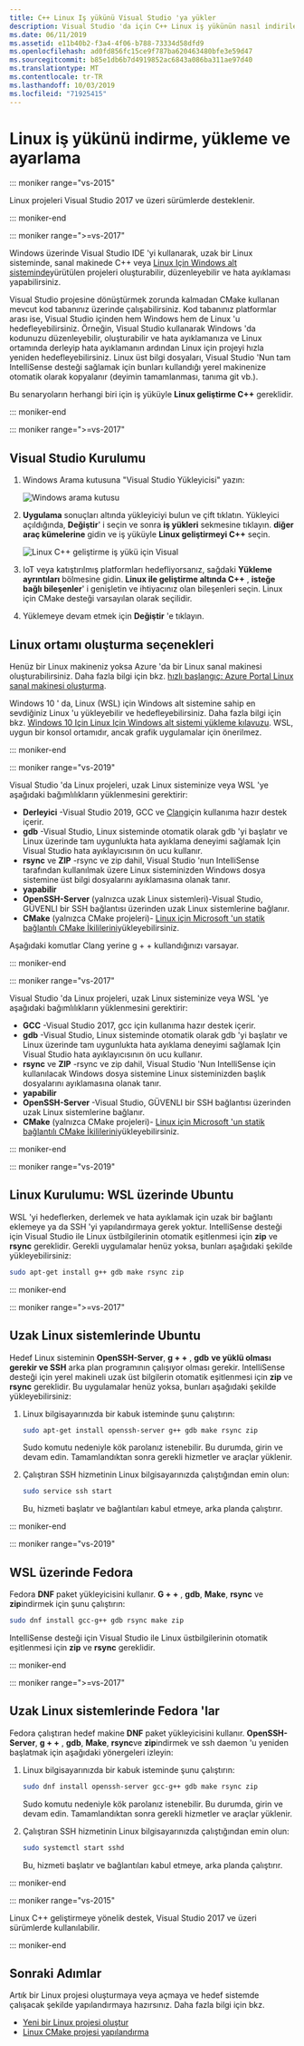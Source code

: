 ```yaml
---
title: C++ Linux Iş yükünü Visual Studio 'ya yükler
description: Visual Studio 'da için C++ Linux iş yükünün nasıl indirileceği, yükleneceği ve kurulacağı açıklanmaktadır.
ms.date: 06/11/2019
ms.assetid: e11b40b2-f3a4-4f06-b788-73334d58dfd9
ms.openlocfilehash: ad0fd856fc15ce9f787ba620463480bfe3e59d47
ms.sourcegitcommit: b85e1db6b7d4919852ac6843a086ba311ae97d40
ms.translationtype: MT
ms.contentlocale: tr-TR
ms.lasthandoff: 10/03/2019
ms.locfileid: "71925415"
---
```

# <a name="download-install-and-set-up-the-linux-workload"></a>Linux iş yükünü indirme, yükleme ve ayarlama

::: moniker range="vs-2015"

Linux projeleri Visual Studio 2017 ve üzeri sürümlerde desteklenir.

::: moniker-end

::: moniker range=">=vs-2017"

Windows üzerinde Visual Studio IDE 'yi kullanarak, uzak bir Linux sisteminde, sanal makinede C++ veya [Linux Için Windows alt sisteminde](/windows/wsl/about)yürütülen projeleri oluşturabilir, düzenleyebilir ve hata ayıklaması yapabilirsiniz. 

Visual Studio projesine dönüştürmek zorunda kalmadan CMake kullanan mevcut kod tabanınız üzerinde çalışabilirsiniz. Kod tabanınız platformlar arası ise, Visual Studio içinden hem Windows hem de Linux 'u hedefleyebilirsiniz. Örneğin, Visual Studio kullanarak Windows 'da kodunuzu düzenleyebilir, oluşturabilir ve hata ayıklamanıza ve Linux ortamında derleyip hata ayıklamanın ardından Linux için projeyi hızla yeniden hedefleyebilirsiniz. Linux üst bilgi dosyaları, Visual Studio 'Nun tam IntelliSense desteği sağlamak için bunları kullandığı yerel makinenize otomatik olarak kopyalanır (deyimin tamamlanması, tanıma git vb.). 
 
Bu senaryoların herhangi biri için iş yüküyle **Linux geliştirme C++**  gereklidir. 

::: moniker-end

::: moniker range=">=vs-2017"

## <a name="visual-studio-setup"></a>Visual Studio Kurulumu

1. Windows Arama kutusuna "Visual Studio Yükleyicisi" yazın:

   ![Windows arama kutusu](media/visual-studio-installer-search.png)

2. **Uygulama** sonuçları altında yükleyiciyi bulun ve çift tıklatın. Yükleyici açıldığında, **Değiştir**' i seçin ve sonra **iş yükleri** sekmesine tıklayın. **diğer araç kümelerine** gidin ve iş yüküyle **Linux geliştirmeyi C++**  seçin.

   ![Linux C++ geliştirme iş yükü için Visual](media/linuxworkload.png)

1. IoT veya katıştırılmış platformları hedefliyorsanız, sağdaki **Yükleme ayrıntıları** bölmesine gidin. **Linux ile geliştirme altında C++** , **isteğe bağlı bileşenler**' i genişletin ve ihtiyacınız olan bileşenleri seçin. Linux için CMake desteği varsayılan olarak seçilidir.

1. Yüklemeye devam etmek için **Değiştir** 'e tıklayın.

## <a name="options-for-creating-a-linux-environment"></a>Linux ortamı oluşturma seçenekleri

Henüz bir Linux makineniz yoksa Azure 'da bir Linux sanal makinesi oluşturabilirsiniz. Daha fazla bilgi için bkz. [hızlı başlangıç: Azure Portal Linux sanal makinesi oluşturma](/azure/virtual-machines/linux/quick-create-portal).

Windows 10 ' da, Linux (WSL) için Windows alt sistemine sahip en sevdiğiniz Linux 'u yükleyebilir ve hedefleyebilirsiniz. Daha fazla bilgi için bkz. [Windows 10 Için Linux Için Windows alt sistemi yükleme kılavuzu](/windows/wsl/install-win10). WSL, uygun bir konsol ortamıdır, ancak grafik uygulamalar için önerilmez. 

::: moniker-end

::: moniker range="vs-2019"

Visual Studio 'da Linux projeleri, uzak Linux sisteminize veya WSL 'ye aşağıdaki bağımlılıkların yüklenmesini gerektirir: 
- **Derleyici** -Visual Studio 2019, GCC ve [Clang](https://docs.microsoft.com/en-us/cpp/build/clang-support-cmake?view=vs-2019)için kullanıma hazır destek içerir. 
- **gdb** -Visual Studio, Linux sisteminde otomatik olarak gdb 'yi başlatır ve Linux üzerinde tam uygunlukta hata ayıklama deneyimi sağlamak Için Visual Studio hata ayıklayıcısının ön ucu kullanır. 
- **rsync** ve **ZIP** -rsync ve zip dahil, Visual Studio 'nun IntelliSense tarafından kullanılmak üzere Linux sisteminizden Windows dosya sistemine üst bilgi dosyalarını ayıklamasına olanak tanır.
- **yapabilir**
- **OpenSSH-Server** (yalnızca uzak Linux sistemleri)-Visual Studio, GÜVENLI bir SSH bağlantısı üzerinden uzak Linux sistemlerine bağlanır.
- **CMake** (yalnızca CMake projeleri)- [Linux için Microsoft 'un statik bağlantılı CMake İkililerini](https://github.com/microsoft/CMake/releases)yükleyebilirsiniz.

Aşağıdaki komutlar Clang yerine g + + kullandığınızı varsayar. 

::: moniker-end

::: moniker range="vs-2017"

Visual Studio 'da Linux projeleri, uzak Linux sisteminize veya WSL 'ye aşağıdaki bağımlılıkların yüklenmesini gerektirir: 
- **GCC** -Visual Studio 2017, gcc için kullanıma hazır destek içerir.
- **gdb** -Visual Studio, Linux sisteminde otomatik olarak gdb 'yi başlatır ve Linux üzerinde tam uygunlukta hata ayıklama deneyimi sağlamak Için Visual Studio hata ayıklayıcısının ön ucu kullanır. 
- **rsync** ve **ZIP** -rsync ve zip dahil, Visual Studio 'Nun IntelliSense için kullanılacak Windows dosya sistemine Linux sisteminizden başlık dosyalarını ayıklamasına olanak tanır.
- **yapabilir**
- **OpenSSH-Server** -Visual Studio, GÜVENLI bir SSH bağlantısı üzerinden uzak Linux sistemlerine bağlanır.
- **CMake** (yalnızca CMake projeleri)- [Linux için Microsoft 'un statik bağlantılı CMake İkililerini](https://github.com/microsoft/CMake/releases)yükleyebilirsiniz.

::: moniker-end

::: moniker range="vs-2019" 

## <a name="linux-setup-ubuntu-on-wsl"></a>Linux Kurulumu: WSL üzerinde Ubuntu

WSL 'yi hedeflerken, derlemek ve hata ayıklamak için uzak bir bağlantı eklemeye ya da SSH 'yi yapılandırmaya gerek yoktur. IntelliSense desteği için Visual Studio ile Linux üstbilgilerinin otomatik eşitlenmesi için **zip** ve **rsync** gereklidir. Gerekli uygulamalar henüz yoksa, bunları aşağıdaki şekilde yükleyebilirsiniz:

```bash
sudo apt-get install g++ gdb make rsync zip
```

::: moniker-end

::: moniker range=">=vs-2017"

## <a name="ubuntu-on-remote-linux-systems"></a>Uzak Linux sistemlerinde Ubuntu

Hedef Linux sisteminin **OpenSSH-Server**, **g + +** , **gdb** **ve yüklü olması gerekir ve SSH** arka plan programının çalışıyor olması gerekir. IntelliSense desteği için yerel makineli uzak üst bilgilerin otomatik eşitlenmesi için **zip** ve **rsync** gereklidir. Bu uygulamalar henüz yoksa, bunları aşağıdaki şekilde yükleyebilirsiniz:

1. Linux bilgisayarınızda bir kabuk isteminde şunu çalıştırın:

   ```bash
   sudo apt-get install openssh-server g++ gdb make rsync zip
   ```

   Sudo komutu nedeniyle kök parolanız istenebilir.  Bu durumda, girin ve devam edin. Tamamlandıktan sonra gerekli hizmetler ve araçlar yüklenir.

1. Çalıştıran SSH hizmetinin Linux bilgisayarınızda çalıştığından emin olun:

   ```bash
   sudo service ssh start
   ```

   Bu, hizmeti başlatır ve bağlantıları kabul etmeye, arka planda çalıştırır.

::: moniker-end

::: moniker range="vs-2019"

## <a name="fedora-on-wsl"></a>WSL üzerinde Fedora

Fedora **DNF** paket yükleyicisini kullanır. **G + +** , **gdb**, **Make**, **rsync** ve **zip**indirmek için şunu çalıştırın:

   ```bash
   sudo dnf install gcc-g++ gdb rsync make zip
   ```

IntelliSense desteği için Visual Studio ile Linux üstbilgilerinin otomatik eşitlenmesi için **zip** ve **rsync** gereklidir.

::: moniker-end

::: moniker range=">=vs-2017"

## <a name="fedora-on-remote-linux-systems"></a>Uzak Linux sistemlerinde Fedora 'lar

Fedora çalıştıran hedef makine **DNF** paket yükleyicisini kullanır. **OpenSSH-Server**, **g + +** , **gdb**, **Make**, **rsync**ve **zip**indirmek ve ssh daemon 'u yeniden başlatmak için aşağıdaki yönergeleri izleyin:

1. Linux bilgisayarınızda bir kabuk isteminde şunu çalıştırın:

   ```bash
   sudo dnf install openssh-server gcc-g++ gdb make rsync zip
   ```

   Sudo komutu nedeniyle kök parolanız istenebilir.  Bu durumda, girin ve devam edin. Tamamlandıktan sonra gerekli hizmetler ve araçlar yüklenir.

1. Çalıştıran SSH hizmetinin Linux bilgisayarınızda çalıştığından emin olun:

   ```bash
   sudo systemctl start sshd
   ```

   Bu, hizmeti başlatır ve bağlantıları kabul etmeye, arka planda çalıştırır.

::: moniker-end

::: moniker range="vs-2015"

Linux C++ geliştirmeye yönelik destek, Visual Studio 2017 ve üzeri sürümlerde kullanılabilir.

::: moniker-end

## <a name="next-steps"></a>Sonraki Adımlar

Artık bir Linux projesi oluşturmaya veya açmaya ve hedef sistemde çalışacak şekilde yapılandırmaya hazırsınız. Daha fazla bilgi için bkz.

- [Yeni bir Linux projesi oluştur](create-a-new-linux-project.md)
- [Linux CMake projesi yapılandırma](cmake-linux-project.md)
